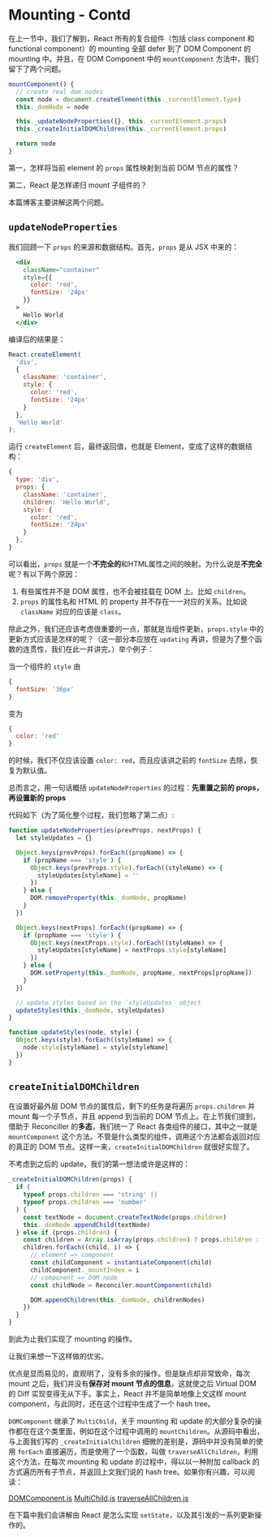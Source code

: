 # Mounting - Contd

在上一节中，我们了解到，React 所有的复合组件（包括 class component 和 functional component）的 mounting 全部 defer 到了 DOM Component 的 mounting 中。并且，在 DOM Component 中的 `mountComponent` 方法中，我们留下了两个问题。

```js
mountComponent() {
  // create real dom nodes
  const node = document.createElement(this._currentElement.type)
  this._domNode = node

  this._updateNodeProperties({}, this._currentElement.props)
  this._createInitialDOMChildren(this._currentElement.props)

  return node
}
```

第一，怎样将当前 element 的 `props` 属性映射到当前 DOM 节点的属性？

第二，React 是怎样递归 mount 子组件的？

本篇博客主要讲解这两个问题。

## `updateNodeProperties`

我们回顾一下 `props` 的来源和数据结构。首先，`props` 是从 JSX 中来的：

```jsx
  <div
    className="container"
    style={{
      color: 'red',
      fontSize: '24px'
    }}
  >
    Hello World
  </div>
```

编译后的结果是：

```js
React.createElement(
  'div',
  {
    className: 'container',
    style: {
      color: 'red',
      fontSize: '24px'
    }
  },
  'Hello World'
);
```

运行 `createElement` 后，最终返回值，也就是 Element，变成了这样的数据结构：

```js
{
  type: 'div',
  props: {
    className: 'container',
    children: 'Hello World',
    style: {
      color: 'red',
      fontSize: '24px'
    }
  },
}
```

可以看出，`props` 就是一个**不完全的**和HTML属性之间的映射。为什么说是**不完全**呢？有以下两个原因：

1. 有些属性并不是 DOM 属性，也不会被挂载在 DOM 上。比如 `children`。
2. `props` 的属性名和 HTML 的 property 并不存在一一对应的关系。比如说 `className` 对应的应该是 `class`。

除此之外，我们还应该考虑很重要的一点，那就是当组件更新，`props.style` 中的更新方式应该是怎样的呢？（这一部分本应放在 `updating` 再讲，但是为了整个函数的连贯性，我们在此一并讲完。）举个例子：

当一个组件的 `style` 由

```js
{
  fontSize: '36px'
}
```

变为 

```js
{
  color: 'red'
}
```

的时候，我们不仅应该设置 `color: red`，而且应该讲之前的 `fontSize` 去除，恢复为默认值。

总而言之，用一句话概括 `updateNodeProperties` 的过程：**先重置之前的 props，再设置新的 props**

代码如下（为了简化整个过程，我们忽略了第二点）:

```js
function updateNodeProperties(prevProps, nextProps) {
  let styleUpdates = {}

  Object.keys(prevProps).forEach((propName) => {
    if (propName === 'style') {
      Object.keys(prevProps.style).forEach((styleName) => {
        styleUpdates[styleName] = ''
      })
    } else {
      DOM.removeProperty(this._domNode, propName)
    }
  })

  Object.keys(nextProps).forEach((propName) => {
    if (propName === 'style') {
      Object.keys(nextProps.style).forEach((styleName) => {
        styleUpdates[styleName] = nextProps.style[styleName]
      })
    } else {
      DOM.setProperty(this._domNode, propName, nextProps[propName])
    }
  })

  // update styles based on the `styleUpdates` object
  updateStyles(this._domNode, styleUpdates)
}

function updateStyles(node, style) {
  Object.keys(style).forEach((styleName) => {
    node.style[styleName] = style[styleName]
  })
}
```

## `createInitialDOMChildren`

在设置好最外层 DOM 节点的属性后，剩下的任务是将遍历 `props.children` 并 mount 每一个子节点，并且 append 到当前的 DOM 节点上。在上节我们提到，借助于 Reconciller 的**多态**，我们统一了 React 各类组件的接口，其中之一就是 `mountComponent` 这个方法。不管是什么类型的组件，调用这个方法都会返回对应的真正的 DOM 节点。这样一来，`createInitialDOMChildren` 就很好实现了。

不考虑到之后的 update，我们的第一想法或许是这样的：

```js
_createInitialDOMChildren(props) {
  if (
    typeof props.children === 'string' ||
    typeof props.children === 'number'
  ) {
    const textNode = document.createTextNode(props.children)
    this._domNode.appendChild(textNode)
  } else if (props.children) {
    const children = Array.isArray(props.children) ? props.children : [props.children]
    children.forEach((child, i) => {
      // element => component
      const childComponent = instantiateComponent(child)
      childComponent._mountIndex = i
      // component => DOM node
      const childNode = Reconciler.mountComponent(child)

      DOM.appendChildren(this._domNode, childrenNodes)
    })
  }
}
```

到此为止我们实现了 mounting 的操作。

让我们来想一下这样做的优劣。

优点是显而易见的，直观明了，没有多余的操作。但是缺点却非常致命，每次 mount 之后，我们并没有**保存对 mount 节点的信息**，这就使之后 Virtual DOM 的 Diff 实现变得无从下手。事实上，React 并不是简单地像上文这样 mount component，与此同时，还在这个过程中生成了一个 hash tree。

`DOMComponent` 继承了 `MultiChild`，关于 mounting 和 update 的大部分复杂的操作都在在这个类里面，例如在这个过程中调用的 `mountChildren`。从源码中看出，与上面我们写的 `_createInitialChildren` 细微的差别是，源码中并没有简单的使用 `forEach` 直接遍历，而是使用了一个函数，叫做 `traverseAllChildren`，利用这个方法，在每次 mounting 和 update 的过程中，得以以一种附加 callback 的方式遍历所有子节点，并返回上文我们说的 hash tree。如果你有兴趣，可以阅读：

[DOMComponent.js](../dilithium/src/DOMComponent.js)
[MultiChild.js](../dilithium/src/MultiChild.js)
[traverseAllChildren.js](../dilithium/src/traverAllChildren.js)

在下篇中我们会讲解由 React 是怎么实现 `setState`，以及其引发的一系列更新操作的。
